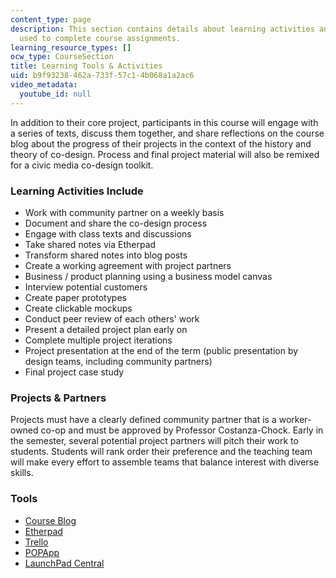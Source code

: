 ```yaml
---
content_type: page
description: This section contains details about learning activities and the tools
  used to complete course assignments.
learning_resource_types: []
ocw_type: CourseSection
title: Learning Tools & Activities
uid: b9f93238-462a-733f-57c1-4b068a1a2ac6
video_metadata:
  youtube_id: null
---
```


In addition to their core project, participants in this course will engage with a series of texts, discuss them together, and share reflections on the course blog about the progress of their projects in the context of the history and theory of co-design. Process and final project material will also be remixed for a civic media co-design toolkit.

### Learning Activities Include

*   Work with community partner on a weekly basis
*   Document and share the co-design process
*   Engage with class texts and discussions
*   Take shared notes via Etherpad
*   Transform shared notes into blog posts
*   Create a working agreement with project partners
*   Business / product planning using a business model canvas
*   Interview potential customers
*   Create paper prototypes
*   Create clickable mockups
*   Conduct peer review of each others' work
*   Present a detailed project plan early on
*   Complete multiple project iterations
*   Project presentation at the end of the term (public presentation by design teams, including community partners)
*   Final project case study

### Projects & Partners

Projects must have a clearly defined community partner that is a worker-owned co-op and must be approved by Professor Costanza-Chock. Early in the semester, several potential project partners will pitch their work to students. Students will rank order their preference and the teaching team will make every effort to assemble teams that balance interest with diverse skills.

### Tools

*   [Course Blog](http://codesign.mit.edu/)
*   [Etherpad](http://etherpad.org/)
*   [Trello](https://trello.com/)
*   [POPApp](https://popapp.in/)
*   [LaunchPad Central](https://www.launchpadcentral.com)